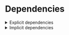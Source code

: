 # Dependencies

<details>
<summary>Explicit dependencies</summary>

|Dependency|Before|After|Explicit|Environments|
|-|-|-|-|-|
|polars|1.15.0|1.16.0|true|*all envs* on osx-arm64|
|pkg|0.23.0|0.23.0|true|*all envs* on linux-64|
|my-package|py313hc743ca1_0|py313hc743ca1_1|true|*all envs* on osx-arm64|

</details>

<details>
<summary>Implicit dependencies</summary>

|Dependency|Before|After|Explicit|Environments|
|-|-|-|-|-|


</details>

[^1]: **Bold** means explicit dependency.
[^2]: Dependency got downgraded.

